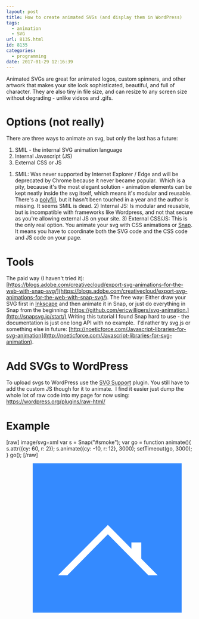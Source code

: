 ```yaml
---
layout: post
title: How to create animated SVGs (and display them in WordPress)
tags:
  - animation
  - SVG
url: 8135.html
id: 8135
categories:
  - programming
date: 2017-01-29 12:16:39
---
```


Animated SVGs are great for animated logos, custom spinners, and other artwork that makes your site look sophisticated, beautiful, and full of character. They are also tiny in file size, and can resize to any screen size without degrading - unlike videos and .gifs.

Options (not really)
====================

There are three ways to animate an svg, but only the last has a future:

1.  SMIL - the internal SVG animation language
2.  Internal Javascript (JS)
3.  External CSS or JS

1) SMIL: Was never supported by Internet Explorer / Edge and will be deprecated by Chrome because it never became popular.  Which is a pity, because it's the most elegant solution - animation elements can be kept neatly inside the svg itself, which means it's modular and reusable. There's a [polyfill](https://github.com/ericwilligers/svg-animation), but it hasn't been touched in a year and the author is missing. It seems SMIL is dead. 2) Internal JS: Is modular and reusable, but is incompatible with frameworks like Wordpress, and not that secure as you're allowing external JS on your site. 3) External CSS/JS: This is the only real option. You animate your svg with CSS animations or [Snap](http://snapsvg.io/). It means you have to coordinate both the SVG code and the CSS code and JS code on your page.

Tools
=====

The paid way (I haven't tried it): [https://blogs.adobe.com/creativecloud/export-svg-animations-for-the-web-with-snap-svg/](https://blogs.adobe.com/creativecloud/export-svg-animations-for-the-web-with-snap-svg/). The free way: Either draw your SVG first in [Inkscape](https://inkscape.org/en/download/) and then animate it in Snap, or just do everything in Snap from the beginning: [https://github.com/ericwilligers/svg-animation.](http://snapsvg.io/start/) Writing this tutorial I found Snap hard to use - the documentation is just one long API with no example.  I'd rather try svg.js or something else in future: [http://noeticforce.com/Javascript-libraries-for-svg-animation](http://noeticforce.com/Javascript-libraries-for-svg-animation).

Add SVGs to WordPress
=====================

To upload svgs to WordPress use the [SVG Support](https://wordpress.org/plugins/svg-support/) plugin. You still have to add the custom JS though for it to animate.  I find it easier just dump the whole lot of raw code into my page for now using: https://wordpress.org/plugins/raw-html/

Example
=======

\[raw\] image/svg+xml var s = Snap("#smoke"); var go = function animate(){ s.attr({cy: 60, r: 2}); s.animate({cy: -10, r: 12}, 3000); setTimeout(go, 3000); } go(); \[/raw\]

<!DOCTYPE html>
<html>
  <head>
    <meta charset="UTF-8">
    <script src="https://cdnjs.cloudflare.com/ajax/libs/snap.svg/0.4.1/snap.svg-min.js"></script>
  </head>
  <body>
    <svg
      xmlns:dc="http://purl.org/dc/elements/1.1/"
      xmlns:cc="http://creativecommons.org/ns#"
      xmlns:rdf="http://www.w3.org/1999/02/22-rdf-syntax-ns#"
      xmlns:svg="http://www.w3.org/2000/svg"
      xmlns="http://www.w3.org/2000/svg"
      xmlns:sodipodi="http://sodipodi.sourceforge.net/DTD/sodipodi-0.dtd"
      xmlns:inkscape="http://www.inkscape.org/namespaces/inkscape"
      width="400"
      height="400"
      viewBox="0 0 105.83333 105.83333"
      version="1.1"
      id="svg8"
      inkscape:version="0.92.0 r15299"
      sodipodi:docname="house.svg">
      <defs
        id="defs2">
        <filter
          style="color-interpolation-filters:sRGB;"
          inkscape:label="Blur"
          id="filter4598">
          <feGaussianBlur
            stdDeviation="0.5 0.4"
            result="blur"
            id="feGaussianBlur4596" />
        </filter>
        <filter
          style="color-interpolation-filters:sRGB;"
          inkscape:label="Blur"
          id="filter4634">
          <feGaussianBlur
            stdDeviation="0.5 0.5"
            result="blur"
            id="feGaussianBlur4632" />
        </filter>
        <filter
          style="color-interpolation-filters:sRGB"
          inkscape:label="Blur"
          id="filter4634-3">
          <feGaussianBlur
            stdDeviation="0.5 0.5"
            result="blur"
            id="feGaussianBlur4632-1" />
        </filter>
      </defs>
      <sodipodi:namedview
        id="base"
        pagecolor="#ffffff"
        bordercolor="#666666"
        borderopacity="1.0"
        inkscape:pageopacity="0.0"
        inkscape:pageshadow="2"
        inkscape:zoom="2"
        inkscape:cx="248.69088"
        inkscape:cy="193.43717"
        inkscape:document-units="mm"
        inkscape:current-layer="layer3"
        showgrid="false"
        units="px"
        inkscape:showpageshadow="false"
        inkscape:window-width="1920"
        inkscape:window-height="1057"
        inkscape:window-x="1912"
        inkscape:window-y="-8"
        inkscape:window-maximized="1">
        <inkscape:grid
          type="xygrid"
          id="grid4510" />
      </sodipodi:namedview>
      <metadata
        id="metadata5">
        <rdf:RDF>
          <cc:Work
            rdf:about="">
            <dc:format>image/svg+xml</dc:format>
            <dc:type
              rdf:resource="http://purl.org/dc/dcmitype/StillImage" />
            <dc:title></dc:title>
          </cc:Work>
        </rdf:RDF>
      </metadata>
      <g
        inkscape:groupmode="layer"
        id="layer2"
        inkscape:label="bg"
        sodipodi:insensitive="true">
        <rect
          style="fill:#348aff;fill-opacity:1;fill-rule:nonzero;stroke:none;stroke-width:1.22344589;stroke-miterlimit:4;stroke-dasharray:none;stroke-opacity:1"
          id="rect4485"
          width="105.83334"
          height="105.83334"
          x="3.5527137e-015"
          y="-1.0172526e-005" />
      </g>
      <g
        inkscape:label="roof"
        inkscape:groupmode="layer"
        id="layer1"
        transform="translate(0,-191.16667)"
        sodipodi:insensitive="true">
        <path
          style="fill:#ffffff;fill-opacity:1;fill-rule:nonzero;stroke:none;stroke-width:0.79374999;stroke-miterlimit:4;stroke-dasharray:none;stroke-opacity:1"
          d="m 17.991667,270.54167 35.454165,-35.71875 7e-6,6.61458 -28.839584,29.10417 z"
          id="rect4487"
          inkscape:connector-curvature="0"
          sodipodi:nodetypes="ccccc" />
        <path
          style="fill:#ffffff;fill-opacity:1;fill-rule:nonzero;stroke:none;stroke-width:0.79374999;stroke-miterlimit:4;stroke-dasharray:none;stroke-opacity:1"
          d="m 88.829853,270.54167 -35.454164,-35.71875 -8e-6,6.61458 28.839583,29.10417 z"
          id="rect4487-6"
          inkscape:connector-curvature="0"
          sodipodi:nodetypes="ccccc" />
        <rect
          style="fill:#ffffff;fill-opacity:1;fill-rule:nonzero;stroke:none;stroke-width:0.64275998;stroke-miterlimit:4;stroke-dasharray:none;stroke-opacity:1"
          id="rect4527"
          width="5.291667"
          height="11.641666"
          x="71.834381"
          y="247.25833" />
        <rect
          style="fill:#ffffff;fill-opacity:1;fill-rule:nonzero;stroke:none;stroke-width:0.62937742;stroke-miterlimit:4;stroke-dasharray:none;stroke-opacity:1"
          id="rect4534"
          width="2.6759853"
          height="7.8109517"
          x="70.14061"
          y="247.25833" />
      </g>
      <g
        inkscape:groupmode="layer"
        id="gsmoke"
        inkscape:label="smoke">
        <circle
          style="fill:#ffffff;fill-opacity:0.46261686;fill-rule:nonzero;stroke:none;stroke-width:0.79374999;stroke-miterlimit:4;stroke-dasharray:none;stroke-opacity:1;filter:url(#filter4598)"
          id="smoke"
          cx="73.626945"
          cy="59.90966"
          r="2.8442707" />
      </g>
    </svg>
    <script>
      var s = Snap("#smoke");
      var go = function animate(){
        s.attr({cy: 60, r: 2});
        s.animate({cy: -10, r: 12}, 3000);
        setTimeout(go, 3000);
      }
      go();
    </script>
  </body>
</html>